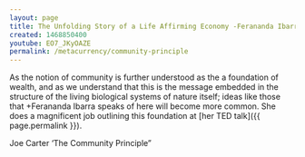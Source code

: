 ```yaml
---
layout: page
title: The Unfolding Story of a Life Affirming Economy -Ferananda Ibarra
created: 1468850400
youtube: EO7_JKyOAZE
permalink: /metacurrency/community-principle
---
```

As the notion of community is further understood as the a foundation of wealth, and as we understand that this is the message embedded in the structure of the living biological systems of nature itself; ideas like those that +Ferananda Ibarra speaks of here will become more common. She does a magnificent job outlining this foundation at [her TED talk]({{ page.permalink }}).

Joe Carter ‘The Community Principle”
